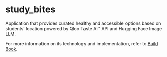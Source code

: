 # study_bites
Application that provides curated healthy and accessible options based on students' location powered by Qloo Taste AI™ API and Hugging Face Image LLM.

For more information on its technology and implementation, refer to [Build Book](buildbook.md).
